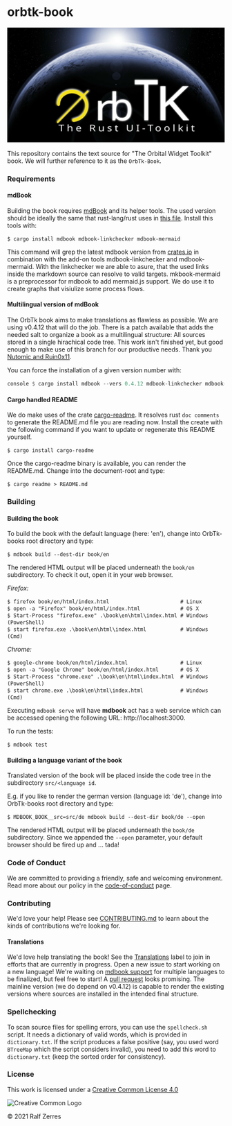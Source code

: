 # orbtk-book

![Welcome to the OrbTk planet.][orbtk_planet]

This repository contains the text source for "The Orbital Widget Toolkit" book.
We will further reference to it as the `OrbTk-Book`.

<!--
    WIP: once it is ready to be shipped
    [The book is available in dead-tree form from No Starch Press][nostarch].

    [nostarch]: https://nostarch.com/

    You can read the book for free online. Please see the book as shipped with
    the latest [stable], or [develop] OrbTk releases. Be aware that issues
    in those versions may have been fixed in this repository already, as those
    releases are updated less frequently.

    [stable]: https://doc.orbtk.org/stable/book/
    [develop]: https://doc.orbtk.org/develop/book/

    See the [releases] to download just the code of all the code listings that appear in the book.

    [releases]: https://github.com/redox-os/orbtk/book/releases
-->

### Requirements

#### mdBook
Building the book requires [mdBook] and its helper tools. The used
version should be ideally the same that rust-lang/rust uses in
[this file][rust-mdbook]. Install this tools with:

```console
$ cargo install mdbook mdbook-linkchecker mdbook-mermaid
```

This command will grep the latest mdbook version from [crates.io] in
combination with the add-on tools mdbook-linkchecker and
mdbook-mermaid. With the linkchecker we are able to asure, that
the used links inside the markdown source can resolve to valid
targets. mkbook-mermaid is a preprocessor for mdbook to add
mermaid.js support. We do use it to create graphs that visiulize
some process flows.

[crates.io]: https://crates.io/crates/cargo-readme

#### Multilingual version of mdBook
The OrbTk book aims to make translations as flawless as
possible. We are using v0.4.12 that will do the job. There is a
patch available that adds the needed salt to organize a book as a
multilingual structure: All sources stored in a single hirachical
code tree. This work isn't finished yet, but good enough to make
use of this branch for our productive needs. Thank you [Nutomic
and Ruin0x11][mdbook localization].

You can force the installation of a given version number
with:

```rust
console $ cargo install mdbook --vers 0.4.12 mdbook-linkchecker mdbook-mermaid
```

#### Cargo handled README

We do make uses of the crate [cargo-readme]. It resolves rust `doc
comments` to generate the README.md file you are reading now. Install the create
with the following command if you want to update or regenerate this README yourself.

[cargo-readme]: https://github.com/livioribeiro/cargo-readme
[orbtk_planet]: https://github.com/redox-os/orbtk-book/blob/main/src/img/orbtk_planet.svg

```console
$ cargo install cargo-readme
```

Once the cargo-readme binary is available, you can render the
README.md. Change into the document-root and type:

```console
$ cargo readme > README.md
```

[mdBook]: https://github.com/rust-lang-nursery/mdBook
[mdBook localization]: https://github.com/Nutomic/mdBook/tree/localization
[rust-mdbook]: https://github.com/rust-lang/rust/blob/master/src/tools/rustbook/Cargo.toml

### Building

#### Building the book

To build the book with the default language (here: 'en'), change
into OrbTk-books root directory and type:

```console
$ mdbook build --dest-dir book/en
```

The rendered HTML output will be placed underneath the
`book/en` subdirectory. To check it out, open it in your web
browser.

_Firefox:_
```console
$ firefox book/en/html/index.html                       # Linux
$ open -a "Firefox" book/en/html/index.html             # OS X
$ Start-Process "firefox.exe" .\book\en\html\index.html # Windows (PowerShell)
$ start firefox.exe .\book\en\html\index.html           # Windows (Cmd)
```

_Chrome:_
```console
$ google-chrome book/en/html/index.html                 # Linux
$ open -a "Google Chrome" book/en/html/index.html       # OS X
$ Start-Process "chrome.exe" .\book\en\html\index.html  # Windows (PowerShell)
$ start chrome.exe .\book\en\html\index.html            # Windows (Cmd)
```

Executing `mdbook serve` will have **mdbook** act has a web service
which can be accessed opening the following URL:  http://localhost:3000.

To run the tests:

```console
$ mdbook test
```

#### Building a language variant of the book

Translated version of the book will be placed inside the code tree
in the subdirectory `src/<language id`.

E.g. if you like to render the german version (language id: 'de'), change
into OrbTk-books root directory and type:

```console
$ MDBOOK_BOOK__src=src/de mdbook build --dest-dir book/de --open
```

The rendered HTML output will be placed underneath the
`book/de` subdirectory. Since we appended the `--open` parameter, your default browser should be fired up and ... tada!

### Code of Conduct

We are committed to providing a friendly, safe and welcoming
environment. Read more about our policy in the [code-of-conduct][coc] page.

[coc]: https://github.com/redox-os/orbtk-book/blob/main/policies/code-of-conduct.md

### Contributing

We'd love your help! Please see [CONTRIBUTING.md][contrib] to learn about the
kinds of contributions we're looking for.

[contrib]: https://github.com/redox-os/orbtk-book/blob/main/CONTRIBUTING.md

#### Translations

We'd love help translating the book! See the [Translations] label
to join in efforts that are currently in progress. Open a new
issue to start working on a new language! We're waiting on [mdbook
support] for multiple languages to be finalized, but feel free to
start! A [pull request] looks promising. The mainline version (we
do depend on v0.4.12) is capable to render the existing versions
where sources are installed in the intended final structure.

[Translations]: https://github.com/redox-os/orbtk-book/issues?q=is%3Aopen+is%3Aissue+label%3ATranslations
[mdbook support]: https://github.com/rust-lang-nursery/mdBook/issues/5
[pull request]: https://github.com/rust-lang/mdBook/pull/1306

### Spellchecking

To scan source files for spelling errors, you can use the `spellcheck.sh`
script. It needs a dictionary of valid words, which is provided in
`dictionary.txt`. If the script produces a false positive (say, you used word
`BTreeMap` which the script considers invalid), you need to add this word to
`dictionary.txt` (keep the sorted order for consistency).

### License

<!-- License source -->
[Logo-CC_BY]: https://i.creativecommons.org/l/by/4.0/88x31.png "Creative Common Logo"
[License-CC_BY]: https://creativecommons.org/licenses/by/4.0/legalcode "Creative Common License"

This work is licensed under a [Creative Common License 4.0][License-CC_BY]

![Creative Common Logo][Logo-CC_BY]

© 2021 Ralf Zerres
